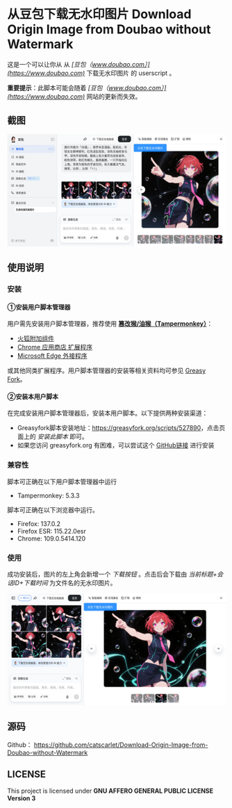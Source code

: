 # 从豆包下载无水印图片 Download Origin Image from Doubao without Watermark

这是一个可以让你从 从 *[豆包（www.doubao.com）](https://www.doubao.com)* 下载无水印图片 的 userscript 。

**重要提示**：此脚本可能会随着 *[豆包（www.doubao.com）](https://www.doubao.com)* 网站的更新而失效。

## 截图

![snap.jpg](snap.jpg)

## 使用说明

### 安装

#### ①安装用户脚本管理器

用户需先安装用户脚本管理器，推荐使用 **[篡改猴/油猴（Tampermonkey）](https://www.tampermonkey.net/)**：

-   [火狐附加组件](https://addons.mozilla.org/zh-CN/firefox/addon/tampermonkey/)
-   [Chrome 应用商店 扩展程序](https://chrome.google.com/webstore/detail/tampermonkey/dhdgffkkebhmkfjojejmpbldmpobfkfo?hl=zh-CN)
-   [Microsoft Edge 外接程序](https://microsoftedge.microsoft.com/addons/detail/tampermonkey/iikmkjmpaadaobahmlepeloendndfphd?hl=zh-CN&gl=CN)

或其他同类扩展程序。用户脚本管理器的安装等相关资料均可参见 [Greasy Fork](https://greasyfork.org/)。

#### ②安装本用户脚本

在完成安装用户脚本管理器后，安装本用户脚本。以下提供两种安装渠道：

- Greasyfork脚本安装地址：<https://greasyfork.org/scripts/527890>，点击页面上的 _安装此脚本_ 即可。
- 如果您访问 greasyfork.org 有困难，可以尝试这个 [GitHub链接](https://raw.githubusercontent.com/catscarlet/Download-Origin-Image-from-Doubao-without-Watermark/refs/heads/main/Download-Origin-Image-from-Doubao-without-Watermark.user.js) 进行安装

### 兼容性

脚本可正确在以下用户脚本管理器中运行

- Tampermonkey: 5.3.3

脚本可正确在以下浏览器中运行。

- Firefox: 137.0.2
- Firefox ESR: 115.22.0esr
- Chrome: 109.0.5414.120

### 使用

成功安装后，图片的左上角会新增一个 *下载按钮* 。点击后会下载由 *当前标题+会话ID+下载时间* 为文件名的无水印图片。

![snap2.jpg](snap2.jpg)

## 源码

Github： <https://github.com/catscarlet/Download-Origin-Image-from-Doubao-without-Watermark>

## LICENSE

This project is licensed under **GNU AFFERO GENERAL PUBLIC LICENSE Version 3**
